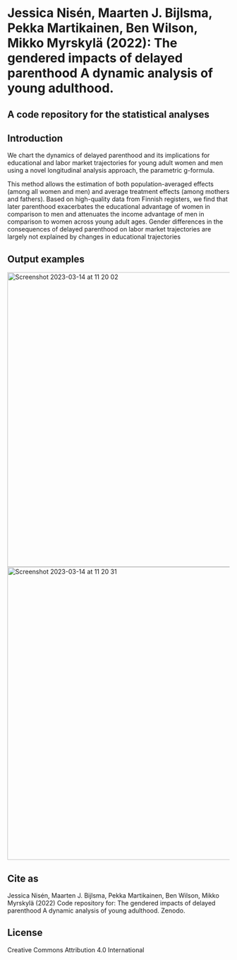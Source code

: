# Jessica Nisén, Maarten J. Bijlsma, Pekka Martikainen, Ben Wilson, Mikko Myrskylä (2022): The gendered impacts of delayed parenthood A dynamic analysis of young adulthood.

## A code repository for the statistical analyses

## Introduction

We chart the dynamics of delayed parenthood and its implications for educational and labor market trajectories for
young adult women and men using a novel longitudinal analysis approach, the parametric g-formula. 

This method allows the estimation of both population-averaged effects (among all women and men) and average
treatment effects (among mothers and fathers). Based on high-quality data from Finnish registers, we find that
later parenthood exacerbates the educational advantage of women in comparison to men and attenuates the
income advantage of men in comparison to women across young adult ages. Gender differences in the consequences of delayed parenthood on labor market trajectories are largely not explained by changes in educational
trajectories

## Output examples

<img width="666" alt="Screenshot 2023-03-14 at 11 20 02" src="https://user-images.githubusercontent.com/75479046/224957842-25b7d0d1-acf6-4736-bc79-8add2efa3bd8.png">

<img width="662" alt="Screenshot 2023-03-14 at 11 20 31" src="https://user-images.githubusercontent.com/75479046/224957875-d967e59a-5549-4ff4-b5a8-a945630fa0d2.png">

## Cite as

Jessica Nisén, Maarten J. Bijlsma, Pekka Martikainen, Ben Wilson, Mikko Myrskylä (2022) Code repository for: The gendered impacts of delayed parenthood A dynamic analysis of young adulthood. Zenodo.

## License

Creative Commons Attribution 4.0 International
